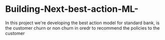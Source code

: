 # Building-Next-best-action-ML-

In this project we're developing the best action model for standard bank, is the customer churn or non churn in oredr to recommend the policies to the customer
